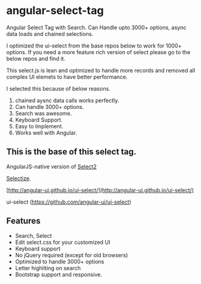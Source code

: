 # angular-select-tag
Angular Select Tag with Search. Can Handle upto 3000+ options, async data loads and chained selections.

I optimized the ui-select from the base repos below to work for 1000+ options. If you need a more feature rich version of select please go to the below repos and find it. 

This select.js is lean and optimized to handle more records and removed all complex UI elemets to have better performance.

I selected this because of below reasons.
1. chained aysnc data calls works perfectly.
2. Can handle 3000+ options.
3. Search was awesome.
4. Keyboard Support.
5. Easy to Implement.
6. Works well with Angular.


## This is the base of this select tag. 

AngularJS-native version of [Select2](http://ivaynberg.github.io/select2/)

[Selectize](http://brianreavis.github.io/selectize.js/).

[http://angular-ui.github.io/ui-select/](http://angular-ui.github.io/ui-select/)

ui-select (https://github.com/angular-ui/ui-select)

## Features

- Search, Select
- Edit select.css for your customized UI
- Keyboard support
- No jQuery required (except for old browsers)
- Optimized to handle 3000+ options 
- Letter highliting on search
- Bootstrap support and responsive.

